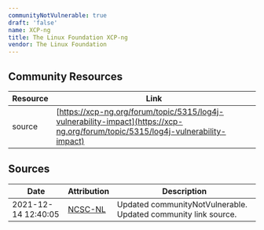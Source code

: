 ```yaml
---
communityNotVulnerable: true
draft: 'false'
name: XCP-ng
title: The Linux Foundation XCP-ng
vendor: The Linux Foundation
---
```



## Community Resources
| Resource | Link |
| --- | --- |
| source | [https://xcp-ng.org/forum/topic/5315/log4j-vulnerability-impact](https://xcp-ng.org/forum/topic/5315/log4j-vulnerability-impact) |


## Sources
| Date | Attribution | Description |
| --- | --- | --- |
| 2021-12-14 12:40:05 | [NCSC-NL](https://github.com/NCSC-NL/log4shell/blob/main/software/README.md) | Updated communityNotVulnerable. Updated community link source.  |
